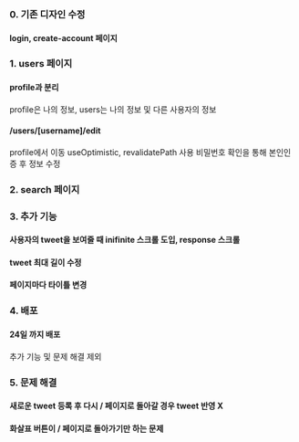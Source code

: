### 0. 기존 디자인 수정

#### login, create-account 페이지

### 1. users 페이지

#### profile과 분리

profile은 나의 정보, users는 나의 정보 및 다른 사용자의 정보

#### /users/[username]/edit

profile에서 이동
useOptimistic, revalidatePath 사용
비밀번호 확인을 통해 본인인증 후 정보 수정

### 2. search 페이지

### 3. 추가 기능

#### 사용자의 tweet을 보여줄 때 inifinite 스크롤 도입, response 스크롤

#### tweet 최대 길이 수정

#### 페이지마다 타이틀 변경

### 4. 배포

#### 24일 까지 배포

추가 기능 및 문제 해결 제외

### 5. 문제 해결

#### 새로운 tweet 등록 후 다시 / 페이지로 돌아갈 경우 tweet 반영 X

#### 화살표 버튼이 / 페이지로 돌아가기만 하는 문제
